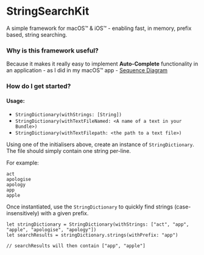 # StringSearchKit
A simple framework for macOS™ & iOS™ - enabling fast, in memory, prefix based, string searching.

### Why is this framework useful?

Because it makes it really easy to implement **Auto-Complete** functionality in an application - as I did in my macOS™ app - [Sequence Diagram](https://itunes.apple.com/gb/app/sequence-diagram/id1195426709?mt=12) 

### How do I get started?

#### Usage:

   - `StringDictionary(withStrings: [String])`
   - `StringDictionary(withTextFileNamed: <A name of a text in your Bundle>)`
   - `StringDictionary(withTextFilepath: <the path to a text file>)`
   
Using one of the initialisers above, create an instance of `StringDictionary`.
The file should simply contain one string per-line.

For example:
```
act
apologise
apology
app
apple
```

Once instantiated, use the `StringDictionary` to quickly find strings (case-insensitively) with a given prefix.

```
let stringDictionary = StringDictionary(withStrings: ["act", "app", "apple", "apologise", "apology"])
let searchResults = stringDictionary.strings(withPrefix: "app")

// searchResults will then contain ["app", "apple"]
```
